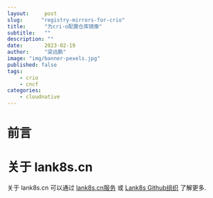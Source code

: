 ```yaml
---
layout:     post 
slug:      "registry-mirrors-for-crio"
title:      "为cri-o配置仓库镜像"
subtitle:   ""
description: ""
date:       2023-02-19
author:     "梁远鹏"
image: "img/banner-pexels.jpg"
published: false
tags:
    - crio 
    - cncf
categories: 
    - cloudnative
---
```


# 前言 

# 关于 lank8s.cn

关于 lank8s.cn 可以通过 [lank8s.cn服务](https://liangyuanpeng.com/post/service-lank8s.cn/) 或 [Lank8s Github组织](https://github.com/lank8s) 了解更多.

